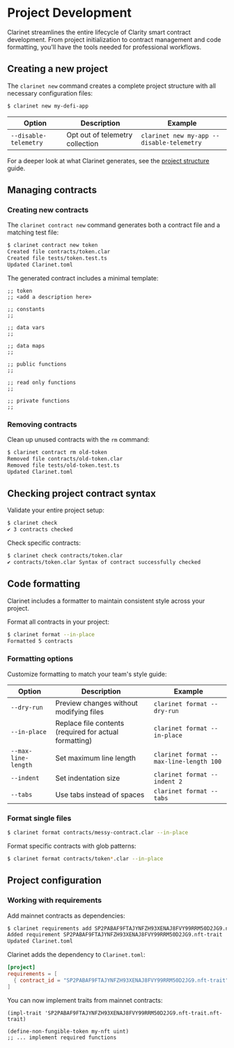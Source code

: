 # Project Development

Clarinet streamlines the entire lifecycle of Clarity smart contract development. From project initialization to contract management and code formatting, you'll have the tools needed for professional workflows.

## Creating a new project

The `clarinet new` command creates a complete project structure with all necessary configuration files:

```bash
$ clarinet new my-defi-app
```

| Option                | Description                     | Example                                   |
| --------------------- | ------------------------------- | ----------------------------------------- |
| `--disable-telemetry` | Opt out of telemetry collection | `clarinet new my-app --disable-telemetry` |

For a deeper look at what Clarinet generates, see the [project structure](project-structure.md) guide.

## Managing contracts

### Creating new contracts

The `clarinet contract new` command generates both a contract file and a matching test file:

```bash
$ clarinet contract new token
Created file contracts/token.clar
Created file tests/token.test.ts
Updated Clarinet.toml
```

The generated contract includes a minimal template:

```clarity
;; token
;; <add a description here>

;; constants
;;

;; data vars
;;

;; data maps
;;

;; public functions
;;

;; read only functions
;;

;; private functions
;;
```

### Removing contracts

Clean up unused contracts with the `rm` command:

```bash
$ clarinet contract rm old-token
Removed file contracts/old-token.clar
Removed file tests/old-token.test.ts
Updated Clarinet.toml
```

## Checking project contract syntax

Validate your entire project setup:

```bash
$ clarinet check
✔ 3 contracts checked
```

Check specific contracts:

```bash
$ clarinet check contracts/token.clar
✔ contracts/token.clar Syntax of contract successfully checked
```

## Code formatting

Clarinet includes a formatter to maintain consistent style across your project.

Format all contracts in your project:

```bash
$ clarinet format --in-place
Formatted 5 contracts
```

### Formatting options

Customize formatting to match your team's style guide:

| Option              | Description                                            | Example                                 |
| ------------------- | ------------------------------------------------------ | --------------------------------------- |
| `--dry-run`         | Preview changes without modifying files                | `clarinet format --dry-run`             |
| `--in-place`        | Replace file contents (required for actual formatting) | `clarinet format --in-place`            |
| `--max-line-length` | Set maximum line length                                | `clarinet format --max-line-length 100` |
| `--indent`          | Set indentation size                                   | `clarinet format --indent 2`            |
| `--tabs`            | Use tabs instead of spaces                             | `clarinet format --tabs`                |

### Format single files

```bash
$ clarinet format contracts/messy-contract.clar --in-place
```

Format specific contracts with glob patterns:

```bash
$ clarinet format contracts/token*.clar --in-place
```

## Project configuration

### Working with requirements

Add mainnet contracts as dependencies:

```bash
$ clarinet requirements add SP2PABAF9FTAJYNFZH93XENAJ8FVY99RRM50D2JG9.nft-trait
Added requirement SP2PABAF9FTAJYNFZH93XENAJ8FVY99RRM50D2JG9.nft-trait
Updated Clarinet.toml
```

Clarinet adds the dependency to `Clarinet.toml`:

```toml
[project]
requirements = [
  { contract_id = "SP2PABAF9FTAJYNFZH93XENAJ8FVY99RRM50D2JG9.nft-trait" }
]
```

You can now implement traits from mainnet contracts:

```clarity
(impl-trait 'SP2PABAF9FTAJYNFZH93XENAJ8FVY99RRM50D2JG9.nft-trait.nft-trait)

(define-non-fungible-token my-nft uint)
;; ... implement required functions
```

##
